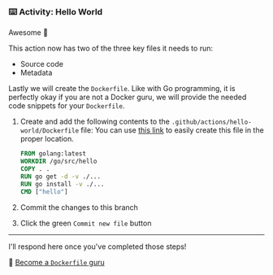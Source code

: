 ### :keyboard: Activity: Hello World

Awesome 🎉

This action now has two of the three key files it needs to run:

- Source code
- Metadata

Lastly we will create the `Dockerfile`. Like with Go programming, it is perfectly okay if you are not a Docker guru, we will provide the needed code snippets for your `Dockerfile`.

1. Create and add the following contents to the `.github/actions/hello-world/Dockerfile` file:
   You can use [this link]({{quicklink}}) to easily create this file in the proper location.

   ```dockerfile
   FROM golang:latest
   WORKDIR /go/src/hello
   COPY . .
   RUN go get -d -v ./...
   RUN go install -v ./...
   CMD ["hello"]
   ```

2. Commit the changes to this branch
3. Click the green `Commit new file` button

---

I'll respond here once you've completed those steps!

📖 [Become a `Dockerfile` guru](https://docs.docker.com/engine/reference/builder/)
